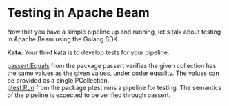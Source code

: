 <!--
    Licensed to the Apache Software Foundation (ASF) under one
    or more contributor license agreements.  See the NOTICE file
    distributed with this work for additional information
    regarding copyright ownership.  The ASF licenses this file
    to you under the Apache License, Version 2.0 (the
    "License"); you may not use this file except in compliance
    with the License.  You may obtain a copy of the License at

      http://www.apache.org/licenses/LICENSE-2.0

    Unless required by applicable law or agreed to in writing,
    software distributed under the License is distributed on an
    "AS IS" BASIS, WITHOUT WARRANTIES OR CONDITIONS OF ANY
    KIND, either express or implied.  See the License for the
    specific language governing permissions and limitations
    under the License.
-->

# Testing in Apache Beam

Now that you have a simple pipeline up and running, let's talk about testing in Apache Beam using the Golang SDK.

**Kata:** Your third kata is to develop tests for your pipeline.

<div class="hint">
  <a href="https://godoc.org/github.com/apache/beam/sdks/go/pkg/beam/testing/passert#Equals">passert.Equals</a>
  from the package passert verifies the given collection has the same values as the given values, under coder equality.
  The values can be provided as a single PCollection.
</div>

<div class="hint">
  <a href="https://godoc.org/github.com/apache/beam/sdks/go/pkg/beam/testing/ptest#Run">ptest.Run</a>
  from the package ptest runs a pipeline for testing.  The semantics of the pipeline is expected to be verified
  through passert.
</div>
